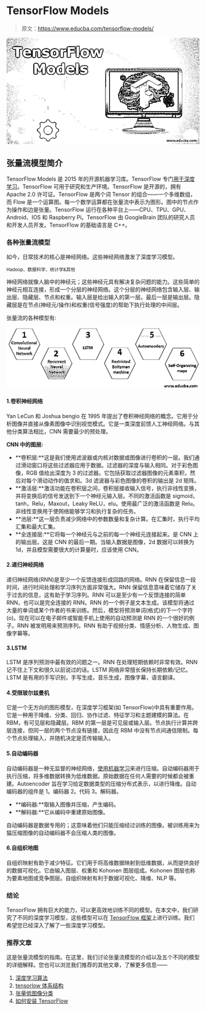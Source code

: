 # TensorFlow Models

> 原文：<https://www.educba.com/tensorflow-models/>

![tensorflow model](img/273cb9bf1ec9bd7f8944c0eff68b2d32.png)



## 张量流模型简介

TensorFlow Models 是 2015 年的开源机器学习库。TensorFlow 专门[用于深度学习](https://www.educba.com/what-is-deep-learning/)。TensorFlow 可用于研究和生产环境。TensorFlow 是开源的，拥有 Apache 2.0 许可证。TensorFlow 是两个词 Tensor 的组合——一个多维数组，而 Flow 是一个运算图。每一个数学运算都在张量流中表示为图形。图中的节点作为操作和边是张量。TensorFlow 运行在各种平台上——CPU、TPU、GPU、Android、IOS 和 Raspberry Pi。TensorFlow 由 GoogleBrain 团队的研究人员和开发人员开发。TensorFlow 的基础语言是 C++。

### 各种张量流模型

如今，日常技术的核心是神经网络。这些神经网络激发了深度学习模型。

<small>Hadoop、数据科学、统计学&其他</small>

神经网络就像人脑中的神经元；这些神经元具有解决复杂问题的能力。这些简单的神经元相互连接，形成一个分层的神经网络。这个分层的神经网络包含输入层、输出层、隐藏层、节点和权重。输入层是给出输入的第一层。最后一层是输出层。隐藏层是在节点(神经元/操作)和权重(信号强度)的帮助下执行处理的中间层。

张量流的各种模型有:

![tensorflow model ](img/a0b5509917c9bcb2cb8cc6c6c1818f3d.png)



#### 1.卷积神经网络

Yan LeCun 和 Joshua bengio 在 1995 年提出了卷积神经网络的概念。它用于分析图像并直接从像素图像中识别视觉模式。它是一类深度前馈人工神经网络。与其他分类算法相比，CNN 需要最少的预处理。

**CNN 中的图层:**

*   **卷积层:**这是我们使用滤波器或内核对数据或图像进行卷积的一层。我们通过滑动窗口将这些过滤器应用于数据。过滤器的深度与输入相同。对于彩色图像，RGB 值给出深度为 3 的过滤器。它包括获取过滤器图像的元素乘积，然后对每个滑动动作的值求和。3d 滤波器与彩色图像的卷积的输出是 2d 矩阵。
*   **激活层:**激活功能在卷积层之间，卷积层接收输入信号，执行非线性变换，并将变换后的信号发送到下一个神经元输入层。不同的激活函数是 sigmoid，tanh，Relu，Maxout，Leaky ReLU，elu。使用最广泛的激活函数是 Relu。非线性变换用于使网络能够学习和执行复杂的任务。
*   **池层:**这一层负责减少网络中的参数数量和复杂计算。在汇集时，执行平均汇集和最大汇集。
*   **全连接层:**它将每一个神经元与之前的每一个神经元连接起来。是 CNN 上的输出层。这是 CNN 的最后一期。当输入数据是图像，2d 数据可以转换为 1d，并且模型需要很大的计算量时，应该使用 CNN。

#### 2.递归神经网络

递归神经网络(RNN)是至少一个反馈连接形成回路的网络。RNN 在保留信息一段时间，进行时间处理和学习序列方面非常强大。RNN 保留信息意味着它储存了关于过去的信息，这有助于学习序列。RNN 可以是至少有一个反馈连接的简单 RNN，也可以是完全连接的 RNN。RNN 的一个例子是文本生成。该模型将通过大量的单词或某个作者的书来训练。然后，模型将预测单词(格式)的下一个字符(o)。现在可以在电子邮件或智能手机上使用的自动预测是 RNN 的一个很好的例子。RNN 被发明用来预测序列。RNN 有助于视频分类、情感分析、人物生成、图像字幕等。

#### 3.LSTM

LSTM 是序列预测中最有效的问题之一。RNN 在处理短期依赖时非常有效。RNN 记不住上下文和很久以前说过的话。LSTM 网络非常擅长保持长期依赖/记忆。LSTM 是有用的手写识别，手写生成，音乐生成，图像字幕，语言翻译。

#### 4.受限玻尔兹曼机

它是一个无方向的图形模型，在深度学习框架(如 TensorFlow)中具有重要作用。它是一种用于降维、分类、回归、协作过滤、特征学习和主题建模的算法。在 RBM，有可见层和隐藏层。RBM 的第一层是可见层或输入层。节点执行计算并跨层连接，但同一层的两个节点没有链接，因此在 RBM 中没有节点间通信限制。每个节点处理输入，并随机决定是否传输输入。

#### 5.自动编码器

自动编码器是一种无监督的神经网络，[使用机器学习](https://www.educba.com/uses-of-machine-learning/)来进行压缩。自动编码器用于执行压缩，将多维数据转换为低维数据。原始数据在任何人需要的时候都会被重建。Autoencoder 旨在学习给定数据类型的压缩分布式表示，以进行降维。自动编码器的组件是 1。编码器 2。代码 3。解码器。

*   **编码器:**取输入图像并压缩，产生编码。
*   **解码器:**它从编码中重建原始图像。

自动编码器是数据专用的；这意味着他们只能压缩经过训练的图像。被训练用来为猫压缩图像的自动编码器不会压缩人类的图像。

#### 6.自组织地图

自组织映射有助于减少特征。它们用于将高维数据映射到低维数据，从而提供良好的数据可视化。它由输入图层、权重和 Kohonen 图层组成。Kohonen 图层也称为要素地图或竞争图层。自组织映射有利于数据可视化、降维、NLP 等。

### 结论

TensorFlow 拥有巨大的能力，可以更高效地训练不同的模型。在本文中，我们研究了不同的深度学习模型，这些模型可以在 [TensorFlow 框架](https://www.educba.com/what-is-tensorflow/)上进行训练。我们希望您已经深入了解了一些深度学习模型。

### 推荐文章

这是张量流模型的指南。在这里，我们讨论张量流模型的介绍以及五个不同的模型的详细解释。您也可以浏览我们推荐的其他文章，了解更多信息——

1.  [深度学习算法](https://www.educba.com/deep-learning-algorithms/)
2.  [tensorlow 体系结构](https://www.educba.com/tensorflow-architecture/)
3.  [张量低图像分类](https://www.educba.com/tensorflow-image-classification/)
4.  [如何安装 TensorFlow](https://www.educba.com/install-tensorflow/)





